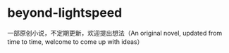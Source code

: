 # beyond-lightspeed
一部原创小说，不定期更新，欢迎提出想法（An original novel, updated from time to time, welcome to come up with ideas）
